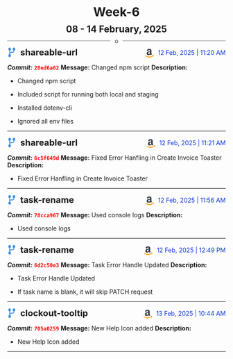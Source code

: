 <h1 style="text-align:center; margin-bottom:10px">Week-6</h1>
<h2 style="text-align:center; margin:0px">08 - 14 February, 2025</h2>
<div style="display: flex; align-items: center; justify-content: center;">
  <hr style="flex: 1; background-color: gray;" />
  <span style="padding: 0 10px;font-weight:bold; color:gray">o</span>
  <hr style="flex: 1; background-color: gray;" />
</div>

<div style="display: flex; justify-content: space-between; align-items:end;">
  <div style="display:flex">
      <img src="../assets/branch.svg" alt="GitHub Logo"  style="width:20px; margin:0 10px 0 0">
      <h3 style="margin: 0; padding:0; font-weight: bold; font-size:20px;">shareable-url</h3>
  </div>
  <div style="display:flex">
  <img src="../assets/amazon.svg" alt="Amazon Logo" style="width:20px">
    <span style="color:rgb(16, 54, 226); text-align: right; margin:0 0 0 10px; padding:0px;">12 Feb, 2025 | 11:20 AM</span>
  </div>
</div>

**_Commit:_** <code style="color: red; font-weight: bold;">20ed6a62</code>
**Message:** Changed npm script
**Description:**
- Changed npm script

- Included script for running both local and staging
- Installed dotenv-cli
- Ignored all env files
---
<div style="display: flex; justify-content: space-between; align-items:end;">
  <div style="display:flex">
      <img src="../assets/branch.svg" alt="GitHub Logo"  style="width:20px; margin:0 10px 0 0">
      <h3 style="margin: 0; padding:0; font-weight: bold; font-size:20px;">shareable-url</h3>
  </div>
  <div style="display:flex">
  <img src="../assets/amazon.svg" alt="Amazon Logo" style="width:20px">
    <span style="color:rgb(16, 54, 226); text-align: right; margin:0 0 0 10px; padding:0px;">12 Feb, 2025 | 11:21 AM</span>
  </div>
</div>

**_Commit:_** <code style="color: red; font-weight: bold;">6c5f649d</code>
**Message:** Fixed Error Hanfling in Create Invoice Toaster
**Description:**
- Fixed Error Hanfling in Create Invoice Toaster
---
<div style="display: flex; justify-content: space-between; align-items:end;">
  <div style="display:flex">
      <img src="../assets/branch.svg" alt="GitHub Logo"  style="width:20px; margin:0 10px 0 0">
      <h3 style="margin: 0; padding:0; font-weight: bold; font-size:20px;">task-rename</h3>
  </div>
  <div style="display:flex">
  <img src="../assets/amazon.svg" alt="Amazon Logo" style="width:20px">
    <span style="color:rgb(16, 54, 226); text-align: right; margin:0 0 0 10px; padding:0px;">12 Feb, 2025 | 11:56 AM</span>
  </div>
</div>

**_Commit:_** <code style="color: red; font-weight: bold;">78cca967</code>
**Message:** Used console logs
**Description:**
- Used console logs
---
<div style="display: flex; justify-content: space-between; align-items:end;">
  <div style="display:flex">
      <img src="../assets/branch.svg" alt="GitHub Logo"  style="width:20px; margin:0 10px 0 0">
      <h3 style="margin: 0; padding:0; font-weight: bold; font-size:20px;">task-rename</h3>
  </div>
  <div style="display:flex">
  <img src="../assets/amazon.svg" alt="Amazon Logo" style="width:20px">
    <span style="color:rgb(16, 54, 226); text-align: right; margin:0 0 0 10px; padding:0px;">12 Feb, 2025 | 12:49 PM</span>
  </div>
</div>

**_Commit:_** <code style="color: red; font-weight: bold;">6d2c50e3</code>
**Message:** Task Error Handle Updated
**Description:**
- Task Error Handle Updated

- If task name is blank, it will skip PATCH request
---
<div style="display: flex; justify-content: space-between; align-items:end;">
  <div style="display:flex">
      <img src="../assets/branch.svg" alt="GitHub Logo"  style="width:20px; margin:0 10px 0 0">
      <h3 style="margin: 0; padding:0; font-weight: bold; font-size:20px;">clockout-tooltip</h3>
  </div>
  <div style="display:flex">
  <img src="../assets/amazon.svg" alt="Amazon Logo" style="width:20px">
    <span style="color:rgb(16, 54, 226); text-align: right; margin:0 0 0 10px; padding:0px;">13 Feb, 2025 | 10:44 AM</span>
  </div>
</div>

**_Commit:_** <code style="color: red; font-weight: bold;">705a0259</code>
**Message:** New Help Icon added
**Description:**
- New Help Icon added
---
